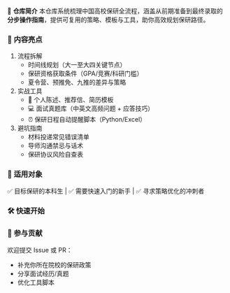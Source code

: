 📌 **仓库简介**
本仓库系统梳理中国高校保研全流程，涵盖从前期准备到最终录取的 ​**分步操作指南**，提供可复用的策略、模板与工具，助你高效规划保研路径。

### 🌟 **内容亮点**

1. 流程拆解
   - 时间线规划（大一至大四关键节点）
   - 保研资格获取条件（GPA/竞赛/科研门槛）
   - 夏令营、预推免、九推的差异与策略
2. 实战工具
   - 📄 个人陈述、推荐信、简历模板
   - 💻 面试真题库（中英文高频问题 + 应答技巧）
   - ⏰ 保研日程自动提醒脚本（Python/Excel）
3. 避坑指南
   - 材料投递常见错误清单
   - 导师沟通禁忌与话术
   - 保研协议风险自查表

### 🎯 **适用对象**

✅ 目标保研的本科生 | ✅ 需要快速入门的新手 | ✅ 寻求策略优化的冲刺者

### 🛠️ **快速开始**

### 🤝 **参与贡献**

欢迎提交 Issue 或 PR：

- 补充你所在院校的保研政策
- 分享面试经历/真题
- 优化工具脚本